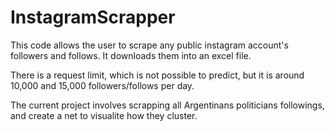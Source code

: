 # InstagramScrapper

This code allows the user to scrape any public instagram account's followers and follows. It downloads them into an excel file.

There is a request limit, which is not possible to predict, but it is around 10,000 and 15,000 followers/follows per day.

The current project involves scrapping all Argentinans politicians followings, and create a net to visualite how they cluster.
